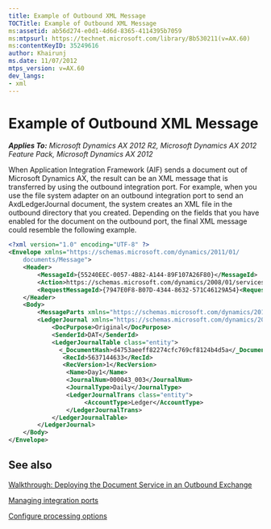 ```yaml
---
title: Example of Outbound XML Message
TOCTitle: Example of Outbound XML Message
ms:assetid: ab56d274-e0d1-4d6d-8365-4114395b7059
ms:mtpsurl: https://technet.microsoft.com/library/Bb530211(v=AX.60)
ms:contentKeyID: 35249616
author: Khairunj
ms.date: 11/07/2012
mtps_version: v=AX.60
dev_langs:
- xml
---
```


# Example of Outbound XML Message 


_**Applies To:** Microsoft Dynamics AX 2012 R2, Microsoft Dynamics AX 2012 Feature Pack, Microsoft Dynamics AX 2012_

When Application Integration Framework (AIF) sends a document out of Microsoft Dynamics AX, the result can be an XML message that is transferred by using the outbound integration port. For example, when you use the file system adapter on an outbound integration port to send an AxdLedgerJournal document, the system creates an XML file in the outbound directory that you created. Depending on the fields that you have enabled for the document on the outbound port, the final XML message could resemble the following example.

``` xml
<?xml version="1.0" encoding="UTF-8" ?> 
<Envelope xmlns="https://schemas.microsoft.com/dynamics/2011/01/
    documents/Message">
    <Header>
        <MessageId>{55240EEC-0057-4B82-A144-89F107A26F80}</MessageId> 
        <Action>https://schemas.microsoft.com/dynamics/2008/01/services/LedgerJournalService/read</Action> 
        <RequestMessageId>{7947E0F8-B07D-4344-8632-571C46129A54}<RequestMessageId /> 
    </Header>
    <Body>
        <MessageParts xmlns="https://schemas.microsoft.com/dynamics/2011/01/documents/Message">
        <LedgerJournal xmlns="https://schemas.microsoft.com/dynamics/2008/01/documents/LedgerJournal">
            <DocPurpose>Original</DocPurpose>
            <SenderId>DAT</SenderId>
            <LedgerJournalTable class="entity">
              <_DocumentHash>d4753aeeff82274cfc769cf8124b4d5a</_DocumentHash>
               <RecId>5637144633</RecId>
               <RecVersion>1</RecVersion>
                <Name>Day1</Name> 
                <JournalNum>000043_003</JournalNum> 
                <JournalType>Daily</JournalType> 
                <LedgerJournalTrans class="entity">
                     <AccountType>Ledger</AccountType> 
                </LedgerJournalTrans>
            </LedgerJournalTable>
        </LedgerJournal>
    </Body>
</Envelope>
```

## See also

[Walkthrough: Deploying the Document Service in an Outbound Exchange](walkthrough-deploying-the-document-service-in-an-outbound-exchange.md)

[Managing integration ports](managing-integration-ports.md)

[Configure processing options](configure-processing-options.md)

